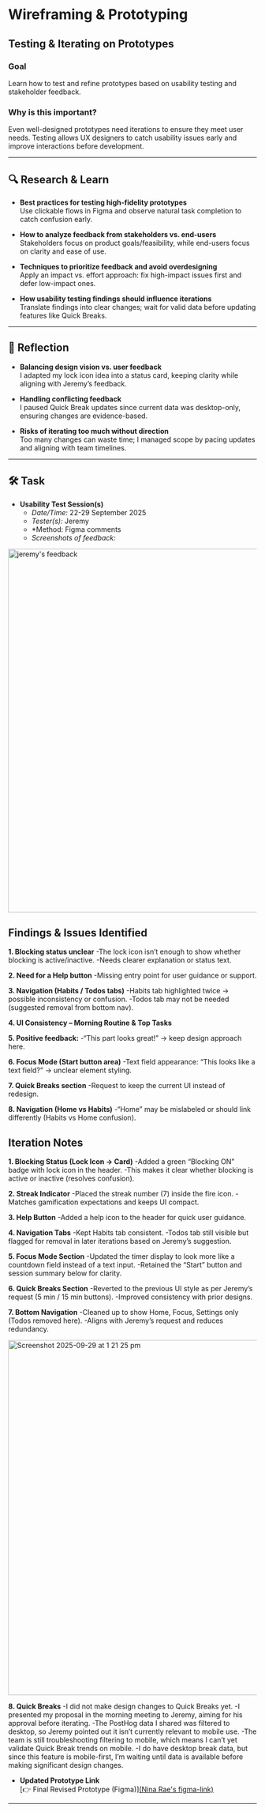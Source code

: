# Wireframing & Prototyping  
## Testing & Iterating on Prototypes  

### Goal  
Learn how to test and refine prototypes based on usability testing and stakeholder feedback.

### Why is this important?  
Even well-designed prototypes need iterations to ensure they meet user needs. Testing allows UX designers to catch usability issues early and improve interactions before development.

---

## 🔍 Research & Learn  

- **Best practices for testing high-fidelity prototypes**  
  Use clickable flows in Figma and observe natural task completion to catch confusion early.  

- **How to analyze feedback from stakeholders vs. end-users**  
  Stakeholders focus on product goals/feasibility, while end-users focus on clarity and ease of use.  

- **Techniques to prioritize feedback and avoid overdesigning**  
  Apply an impact vs. effort approach: fix high-impact issues first and defer low-impact ones.  

- **How usability testing findings should influence iterations**  
  Translate findings into clear changes; wait for valid data before updating features like Quick Breaks.  

---

## 📝 Reflection  

- **Balancing design vision vs. user feedback**  
  I adapted my lock icon idea into a status card, keeping clarity while aligning with Jeremy’s feedback.  

- **Handling conflicting feedback**  
  I paused Quick Break updates since current data was desktop-only, ensuring changes are evidence-based.  

- **Risks of iterating too much without direction**  
  Too many changes can waste time; I managed scope by pacing updates and aligning with team timelines.  

---

## 🛠️ Task  

- **Usability Test Session(s)**  
  - *Date/Time:*  22-29 September 2025
  - *Tester(s):*  Jeremy
  - *Method: Figma comments 
  - *Screenshots of feedback:*  
<img width="611" height="736" alt="jeremy's feedback " src="https://github.com/user-attachments/assets/d4eb86d8-6996-4a4f-8c77-201e766f56c0" />

 
## Findings & Issues Identified

**1. Blocking status unclear**
-The lock icon isn’t enough to show whether blocking is active/inactive.
-Needs clearer explanation or status text.

**2. Need for a Help button**
-Missing entry point for user guidance or support.

**3. Navigation (Habits / Todos tabs)**
-Habits tab highlighted twice → possible inconsistency or confusion.
-Todos tab may not be needed (suggested removal from bottom nav).

**4. UI Consistency – Morning Routine & Top Tasks**

**5. Positive feedback:**
-“This part looks great!” → keep design approach here.

**6. Focus Mode (Start button area)**
-Text field appearance: “This looks like a text field?” → unclear element styling.

**7. Quick Breaks section**
-Request to keep the current UI instead of redesign.

**8. Navigation (Home vs Habits)**
-“Home” may be mislabeled or should link differently (Habits vs Home confusion).

## Iteration Notes
  
**1. Blocking Status (Lock Icon → Card)**
-Added a green “Blocking ON” badge with lock icon in the header.
-This makes it clear whether blocking is active or inactive (resolves confusion).

**2. Streak Indicator**
-Placed the streak number (7) inside the fire icon.
-Matches gamification expectations and keeps UI compact.

**3. Help Button**
-Added a help icon to the header for quick user guidance.

**4. Navigation Tabs**
-Kept Habits tab consistent.
-Todos tab still visible but flagged for removal in later iterations based on Jeremy’s suggestion.

**5. Focus Mode Section**
-Updated the timer display to look more like a countdown field instead of a text input.
-Retained the “Start” button and session summary below for clarity.

**6. Quick Breaks Section**
-Reverted to the previous UI style as per Jeremy’s request (5 min / 15 min buttons).
-Improved consistency with prior designs.

**7. Bottom Navigation**
-Cleaned up to show Home, Focus, Settings only (Todos removed here).
-Aligns with Jeremy’s request and reduces redundancy.

<img width="669" height="719" alt="Screenshot 2025-09-29 at 1 21 25 pm" src="https://github.com/user-attachments/assets/ef15382a-a391-4500-8940-1abd8ab4775b" />

**8. Quick Breaks**
-I did not make design changes to Quick Breaks yet.
-I presented my proposal in the morning meeting to Jeremy, aiming for his approval before iterating.
-The PostHog data I shared was filtered to desktop, so Jeremy pointed out it isn’t currently relevant to mobile use.
-The team is still troubleshooting filtering to mobile, which means I can’t yet validate Quick Break trends on mobile.
-I do have desktop break data, but since this feature is mobile-first, I’m waiting until data is available before making significant design changes.


- **Updated Prototype Link**  
  [👉 Final Revised Prototype (Figma)][(Nina Rae's figma-link)](https://www.figma.com/design/oCKwqlP1hp1564BtaHx3OS/Focus-Bear-Homepage-–-Low-Fi-Wireframe?node-id=0-1&p=f&t=1WEbm8UAlAiP97jS-0)  

---



